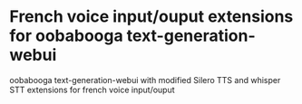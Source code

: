 # French voice input/ouput extensions for oobabooga text-generation-webui 
oobabooga text-generation-webui with modified Silero TTS and whisper STT extensions for french voice input/ouput
